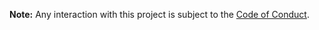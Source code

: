 **Note:** Any interaction with this project is subject to the [Code of Conduct](https://github.com/dezzyne/.github/blob/main/CODE_OF_CONDUCT.md).
